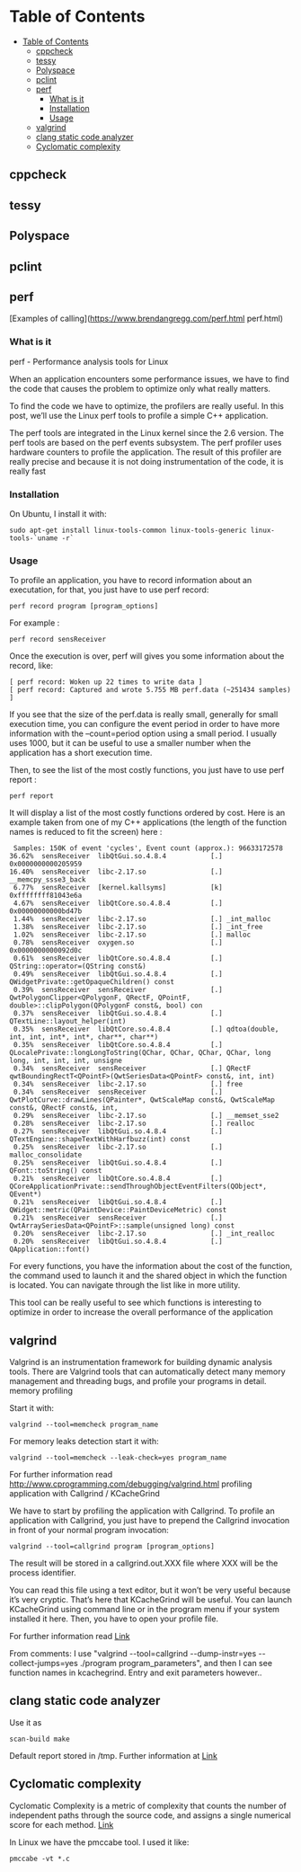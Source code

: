# Table of Contents

- [Table of Contents](#table-of-contents)
  - [cppcheck](#cppcheck)
  - [tessy](#tessy)
  - [Polyspace](#polyspace)
  - [pclint](#pclint)
  - [perf](#perf)
    - [What is it](#what-is-it)
    - [Installation](#installation)
    - [Usage](#usage)
  - [valgrind](#valgrind)
  - [clang static code analyzer](#clang-static-code-analyzer)
  - [Cyclomatic complexity](#cyclomatic-complexity)

## cppcheck

## tessy

## Polyspace

## pclint

## perf

[Examples of calling](https://www.brendangregg.com/perf.html perf.html)

### What is it

perf - Performance analysis tools for Linux

When an application encounters some performance issues, we have to find the code that causes the problem to optimize only what really matters.

To find the code we have to optimize, the profilers are really useful. In this post, we’ll use the Linux perf tools to profile a simple C++ application.

The perf tools are integrated in the Linux kernel since the 2.6 version. The perf tools are based on the perf events subsystem. The perf profiler uses hardware counters to profile the application. The result of this profiler are really precise and because it is not doing instrumentation of the code, it is really fast

### Installation

On Ubuntu, I install it with:

```shell
sudo apt-get install linux-tools-common linux-tools-generic linux-tools-`uname -r`
```

### Usage

To profile an application, you have to record information about an executation, for that, you just have to use perf record:

```shell
perf record program [program_options]
```

For example :

```shell
perf record sensReceiver
```

Once the execution is over, perf will gives you some information about the record, like:

```shell
[ perf record: Woken up 22 times to write data ]
[ perf record: Captured and wrote 5.755 MB perf.data (~251434 samples) ]
```

If you see that the size of the perf.data is really small, generally for small execution time, you can configure the event period in order to have more information with the –count=period option using a small period. I usually uses 1000, but it can be useful to use a smaller number when the application has a short execution time.

Then, to see the list of the most costly functions, you just have to use perf report :

```shell
perf report
```

It will display a list of the most costly functions ordered by cost. Here is an example taken from one of my C++ applications (the length of the function names is reduced to fit the screen) here :

```shell
 Samples: 150K of event 'cycles', Event count (approx.): 96633172578                                                                                  
36.62%  sensReceiver  libQtGui.so.4.8.4           [.] 0x0000000000205959
16.40%  sensReceiver  libc-2.17.so                [.] __memcpy_ssse3_back
 6.77%  sensReceiver  [kernel.kallsyms]           [k] 0xffffffff81043e6a
 4.67%  sensReceiver  libQtCore.so.4.8.4          [.] 0x00000000000bd47b
 1.44%  sensReceiver  libc-2.17.so                [.] _int_malloc
 1.38%  sensReceiver  libc-2.17.so                [.] _int_free
 1.02%  sensReceiver  libc-2.17.so                [.] malloc
 0.78%  sensReceiver  oxygen.so                   [.] 0x0000000000092d0c
 0.61%  sensReceiver  libQtCore.so.4.8.4          [.] QString::operator=(QString const&)
 0.49%  sensReceiver  libQtGui.so.4.8.4           [.] QWidgetPrivate::getOpaqueChildren() const
 0.39%  sensReceiver  sensReceiver                [.] QwtPolygonClipper<QPolygonF, QRectF, QPointF, double>::clipPolygon(QPolygonF const&, bool) con
 0.37%  sensReceiver  libQtGui.so.4.8.4           [.] QTextLine::layout_helper(int)
 0.35%  sensReceiver  libQtCore.so.4.8.4          [.] qdtoa(double, int, int, int*, int*, char**, char**)
 0.35%  sensReceiver  libQtCore.so.4.8.4          [.] QLocalePrivate::longLongToString(QChar, QChar, QChar, QChar, long long, int, int, int, unsigne
 0.34%  sensReceiver  sensReceiver                [.] QRectF qwtBoundingRectT<QPointF>(QwtSeriesData<QPointF> const&, int, int)
 0.34%  sensReceiver  libc-2.17.so                [.] free
 0.34%  sensReceiver  sensReceiver                [.] QwtPlotCurve::drawLines(QPainter*, QwtScaleMap const&, QwtScaleMap const&, QRectF const&, int,
 0.29%  sensReceiver  libc-2.17.so                [.] __memset_sse2
 0.28%  sensReceiver  libc-2.17.so                [.] realloc
 0.27%  sensReceiver  libQtGui.so.4.8.4           [.] QTextEngine::shapeTextWithHarfbuzz(int) const
 0.25%  sensReceiver  libc-2.17.so                [.] malloc_consolidate
 0.25%  sensReceiver  libQtGui.so.4.8.4           [.] QFont::toString() const
 0.21%  sensReceiver  libQtCore.so.4.8.4          [.] QCoreApplicationPrivate::sendThroughObjectEventFilters(QObject*, QEvent*)
 0.21%  sensReceiver  libQtGui.so.4.8.4           [.] QWidget::metric(QPaintDevice::PaintDeviceMetric) const
 0.21%  sensReceiver  sensReceiver                [.] QwtArraySeriesData<QPointF>::sample(unsigned long) const
 0.20%  sensReceiver  libc-2.17.so                [.] _int_realloc
 0.20%  sensReceiver  libQtGui.so.4.8.4           [.] QApplication::font()
```

For every functions, you have the information about the cost of the function, the command used to launch it and the shared object in which the function is located. You can navigate through the list like in more utility.

This tool can be really useful to see which functions is interesting to optimize in order to increase the overall performance of the application

## valgrind

Valgrind is an instrumentation framework for building dynamic analysis tools. There are Valgrind tools that can automatically detect many memory management and threading bugs, and profile your programs in detail.
memory profiling

Start it with:

```shell
valgrind --tool=memcheck program_name
```

For memory leaks detection start it with:

```shell
valgrind --tool=memcheck --leak-check=yes program_name
```

For further information read http://www.cprogramming.com/debugging/valgrind.html
profiling application with Callgrind / KCacheGrind

We have to start by profiling the application with Callgrind. To profile an application with Callgrind, you just have to prepend the Callgrind invocation in front of your normal program invocation:

```shell
valgrind --tool=callgrind program [program_options]
```

The result will be stored in a callgrind.out.XXX file where XXX will be the process identifier.

You can read this file using a text editor, but it won’t be very useful because it’s very cryptic. That’s here that KCacheGrind will be useful. You can launch KCacheGrind using command line or in the program menu if your system installed it here. Then, you have to open your profile file.

For further information read [Link](http://www.baptiste-wicht.com/2011/09/profile-c-application-with-callgrind-kcachegrind/)

From comments: I use "valgrind --tool=callgrind --dump-instr=yes --collect-jumps=yes ./program program_parameters", and then I can see function names in kcachegrind. Entry and exit parameters however..

## clang static code analyzer

Use it as

```shell
scan-build make
```

Default report stored in /tmp. Further information at [Link](http://clang-analyzer.llvm.org/scan-build.html)

## Cyclomatic complexity

Cyclomatic Complexity is a metric of complexity that counts the number of independent paths through the source code, and assigns a single numerical score for each method. [Link](http://gmetrics.sourceforge.net/gmetrics-CyclomaticComplexityMetric.html)

In Linux we have the pmccabe tool. I used it like:

```shell
pmccabe -vt *.c
```
